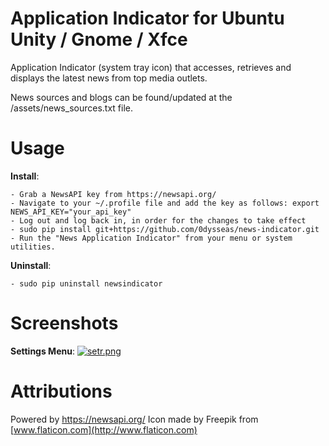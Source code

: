 # Application Indicator for Ubuntu Unity / Gnome / Xfce

Application Indicator (system tray icon) that accesses, retrieves and displays the latest news from top media outlets.

News sources and blogs can be found/updated at the /assets/news_sources.txt file.

# Usage

**Install**:

    - Grab a NewsAPI key from https://newsapi.org/
    - Navigate to your ~/.profile file and add the key as follows: export NEWS_API_KEY="your_api_key"
    - Log out and log back in, in order for the changes to take effect
    - sudo pip install git+https://github.com/0dysseas/news-indicator.git
    - Run the "News Application Indicator" from your menu or system utilities.

**Uninstall**:

    - sudo pip uninstall newsindicator

# Screenshots

**Settings Menu**:
[![setr.png](https://s13.postimg.org/8n4lnc4s7/setr.png)](https://postimg.org/image/g33v94shf/)

# Attributions

Powered by https://newsapi.org/
Icon made by Freepik from [www.flaticon.com](http://www.flaticon.com)
